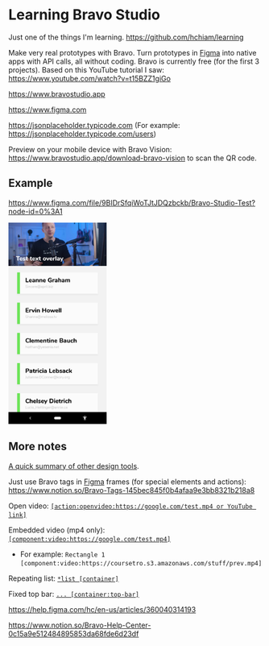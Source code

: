 # Learning Bravo Studio

Just one of the things I'm learning. <https://github.com/hchiam/learning>

Make very real prototypes with Bravo. Turn prototypes in [Figma](https://github.com/hchiam/learning-figma) into native apps with API calls, all without coding. Bravo is currently free (for the first 3 projects). Based on this YouTube tutorial I saw: <https://www.youtube.com/watch?v=t15BZZ1giGo>

<https://www.bravostudio.app>

<https://www.figma.com>

<https://jsonplaceholder.typicode.com> (For example: <https://jsonplaceholder.typicode.com/users>)

Preview on your mobile device with Bravo Vision: <https://www.bravostudio.app/download-bravo-vision> to scan the QR code.

## Example

<https://www.figma.com/file/9BIDrSfqiWoTJtJDQzbckb/Bravo-Studio-Test?node-id=0%3A1>

<img alt="screenshot of mobile device demo" src="Screenshot_20200305-122311.png" height="400"/>

## More notes

[A quick summary of other design tools](https://github.com/hchiam/learning-figma/blob/master/README.md#a-quick-summary-of-other-design-tools).

Just use Bravo tags in [Figma](https://github.com/hchiam/learning-figma) frames (for special elements and actions): <https://www.notion.so/Bravo-Tags-145bec845f0b4afaa9e3bb8321b218a8>

Open video: [`[action:openvideo:https://google.com/test.mp4 or YouTube link]`](https://www.notion.so/Bravo-Tags-145bec845f0b4afaa9e3bb8321b218a8)

Embedded video (mp4 only): [`[component:video:https://google.com/test.mp4]`](https://www.notion.so/Bravo-Tags-145bec845f0b4afaa9e3bb8321b218a8)

- For example: `Rectangle 1 [component:video:https://coursetro.s3.amazonaws.com/stuff/prev.mp4]`

Repeating list: [`*list [container]`](https://www.notion.so/Bravo-Tags-145bec845f0b4afaa9e3bb8321b218a8)

Fixed top bar: [`... [container:top-bar]`](https://www.notion.so/Bravo-Tags-145bec845f0b4afaa9e3bb8321b218a8)

<https://help.figma.com/hc/en-us/articles/360040314193>

<https://www.notion.so/Bravo-Help-Center-0c15a9e512484895853da68fde6d23df>
